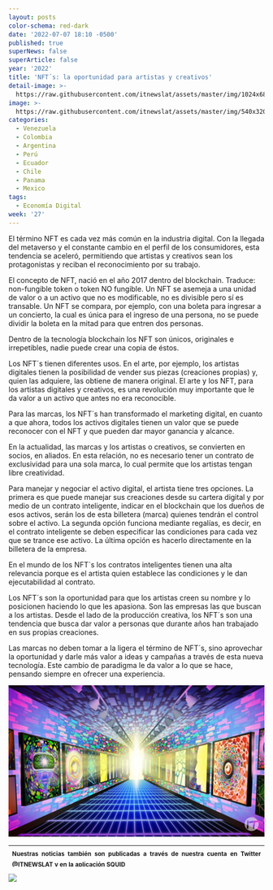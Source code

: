 ```yaml
---
layout: posts
color-schema: red-dark
date: '2022-07-07 18:10 -0500'
published: true
superNews: false
superArticle: false
year: '2022'
title: 'NFT´s: la oportunidad para artistas y creativos'
detail-image: >-
  https://raw.githubusercontent.com/itnewslat/assets/master/img/1024x680/nft-g.jpg
image: >-
  https://raw.githubusercontent.com/itnewslat/assets/master/img/540x320/nft-p.jpg
categories:
  - Venezuela
  - Colombia
  - Argentina
  - Perú
  - Ecuador
  - Chile
  - Panama
  - Mexico
tags:
  - Economía Digital
week: '27'
---
```

El término NFT es cada vez más común en la industria digital. Con la llegada del metaverso y el constante cambio en el perfil de los consumidores, esta tendencia se aceleró, permitiendo que artistas y creativos sean los protagonistas y reciban el reconocimiento por su trabajo.  

El concepto de NFT, nació en el año 2017 dentro del blockchain. Traduce: non-fungible token o token NO fungible. Un NFT se asemeja a una unidad de valor o a un activo que no es modificable, no es divisible pero sí es transable. Un NFT se compara, por ejemplo, con una boleta para ingresar a un concierto, la cual es única para el ingreso de una persona, no se puede dividir la boleta en la mitad para que entren dos personas.

Dentro de la tecnología blockchain los NFT son únicos, originales e irrepetibles, nadie puede crear una copia de éstos.

Los NFT´s tienen diferentes usos. En el arte, por ejemplo, los artistas digitales tienen la posibilidad de vender sus piezas (creaciones propias) y, quien las adquiere, las obtiene de manera original. El arte y los NFT, para los artistas digitales y creativos, es una revolución muy importante que le da valor a un activo que antes no era reconocible.

Para las marcas, los NFT´s han transformado el marketing digital, en cuanto a que ahora, todos los activos digitales tienen un valor que se puede reconocer con el NFT y que pueden dar mayor ganancia y alcance.

En la actualidad, las marcas y los artistas o creativos, se convierten en socios, en aliados. En esta relación, no es necesario tener un contrato de exclusividad para una sola marca, lo cual permite que los artistas tengan libre creatividad.

Para manejar y negociar el activo digital, el artista tiene tres opciones. La primera es que puede manejar sus creaciones desde su cartera digital y por medio de un contrato inteligente, indicar en el blockchain que los dueños de esos activos, serán los de esta billetera (marca) quienes tendrán el control sobre el activo. La segunda opción funciona mediante regalías, es decir, en el contrato inteligente se deben especificar las condiciones para cada vez que se trance ese activo. La última opción es hacerlo directamente en la billetera de la empresa.

En el mundo de los NFT´s los contratos inteligentes tienen una alta relevancia porque es el artista quien establece las condiciones y le dan ejecutabilidad al contrato.

Los NFT´s son la oportunidad para que los artistas creen su nombre y lo posicionen haciendo lo que les apasiona. Son las empresas las que buscan a los artistas. Desde el lado de la producción creativa, los NFT´s son una tendencia que busca dar valor a personas que durante años han trabajado en sus propias creaciones.

Las marcas no deben tomar a la ligera el término de NFT´s, sino aprovechar la oportunidad y darle más valor a ideas y campañas a través de esta nueva tecnología. Este cambio de paradigma le da valor a lo que se hace, pensando siempre en ofrecer una experiencia.

![](https://raw.githubusercontent.com/itnewslat/assets/master/img/540x320/nft-p.jpg)

<table style="height: 42px;" width="569">
<tbody>
<tr>
<td style="text-align: justify;"><sub><strong>Nuestras noticias también son publicadas a través de nuestra cuenta en Twitter <a href="https://twitter.com/itnewslat?lang=es">@ITNEWSLAT</a> y en la aplicación <a href="https://squidapp.co/en/">SQUID</a></strong></sub></td>
</tr>
</tbody>
</table>

<img src="https://tracker.metricool.com/c3po.jpg?hash=56f88a41e39ab42c063cc51676587a04"/>
